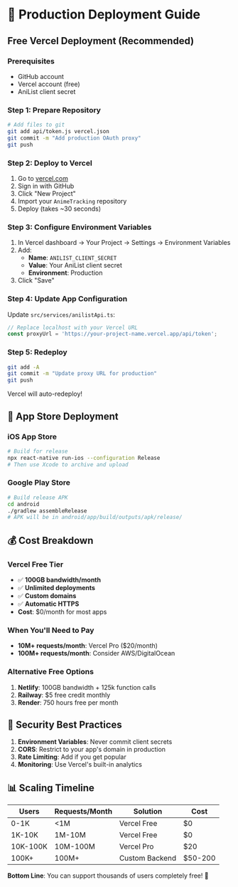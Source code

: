 # 🚀 Production Deployment Guide

## Free Vercel Deployment (Recommended)

### Prerequisites
- GitHub account
- Vercel account (free)
- AniList client secret

### Step 1: Prepare Repository
```bash
# Add files to git
git add api/token.js vercel.json
git commit -m "Add production OAuth proxy"
git push
```

### Step 2: Deploy to Vercel
1. Go to [vercel.com](https://vercel.com)
2. Sign in with GitHub
3. Click "New Project"
4. Import your `AnimeTracking` repository
5. Deploy (takes ~30 seconds)

### Step 3: Configure Environment Variables
1. In Vercel dashboard → Your Project → Settings → Environment Variables
2. Add:
   - **Name**: `ANILIST_CLIENT_SECRET`
   - **Value**: Your AniList client secret
   - **Environment**: Production
3. Click "Save"

### Step 4: Update App Configuration
Update `src/services/anilistApi.ts`:
```javascript
// Replace localhost with your Vercel URL
const proxyUrl = 'https://your-project-name.vercel.app/api/token';
```

### Step 5: Redeploy
```bash
git add -A
git commit -m "Update proxy URL for production"
git push
```

Vercel will auto-redeploy!

## 📱 App Store Deployment

### iOS App Store
```bash
# Build for release
npx react-native run-ios --configuration Release
# Then use Xcode to archive and upload
```

### Google Play Store
```bash
# Build release APK
cd android
./gradlew assembleRelease
# APK will be in android/app/build/outputs/apk/release/
```

## 💰 Cost Breakdown

### Vercel Free Tier
- ✅ **100GB bandwidth/month** 
- ✅ **Unlimited deployments**
- ✅ **Custom domains**
- ✅ **Automatic HTTPS**
- **Cost**: $0/month for most apps

### When You'll Need to Pay
- **10M+ requests/month**: Vercel Pro ($20/month)
- **100M+ requests/month**: Consider AWS/DigitalOcean

### Alternative Free Options
1. **Netlify**: 100GB bandwidth + 125k function calls
2. **Railway**: $5 free credit monthly
3. **Render**: 750 hours free per month

## 🔐 Security Best Practices

1. **Environment Variables**: Never commit client secrets
2. **CORS**: Restrict to your app's domain in production
3. **Rate Limiting**: Add if you get popular
4. **Monitoring**: Use Vercel's built-in analytics

## 📊 Scaling Timeline

| Users | Requests/Month | Solution | Cost |
|-------|----------------|----------|------|
| 0-1K | <1M | Vercel Free | $0 |
| 1K-10K | 1M-10M | Vercel Free | $0 |
| 10K-100K | 10M-100M | Vercel Pro | $20 |
| 100K+ | 100M+ | Custom Backend | $50-200 |

**Bottom Line**: You can support thousands of users completely free! 🎉
